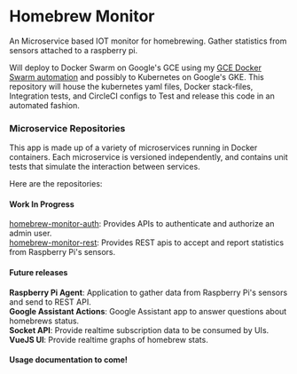 # Homebrew Monitor

An Microservice based IOT monitor for homebrewing. Gather statistics from sensors attached to a raspberry pi.

Will deploy to Docker Swarm on Google's GCE using my [GCE Docker Swarm automation](https://github.com/cgpuglie/GCP-Terraform-DockerSwarm) and possibly to Kubernetes on Google's GKE. This repository will house the kubernetes yaml files, Docker stack-files, Integration tests, and CircleCI configs to Test and release this code in an automated fashion.
### Microservice Repositories
This app is made up of a variety of microservices running in Docker containers. Each microservice is versioned independently, and contains unit tests that simulate the interaction between services.

Here are the repositories:

#### Work In Progress
[homebrew-monitor-auth](https://github.com/cgpuglie/homebrew-monitor-auth): Provides APIs to authenticate and authorize an admin user.   
[homebrew-monitor-rest](https://github.com/cgpuglie/homebrew-monitor-rest): Provides REST apis to accept and report statistics from Raspberry Pi's sensors.

#### Future releases
**Raspberry Pi Agent**: Application to gather data from Raspberry Pi's sensors and send to REST API.  
**Google Assistant Actions**:  Google Assistant app to answer questions about homebrews status.  
**Socket API**: Provide realtime subscription data to be consumed by UIs.  
**VueJS UI**: Provide realtime graphs of homebrew stats.

#### Usage documentation to come!